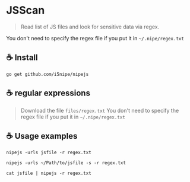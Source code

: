 # JSScan

> Read list of JS files and look for sensitive data via regex. 

You don't need to specify the regex file if you put it in `~/.nipe/regex.txt`

## ☕ Install
`go get github.com/i5nipe/nipejs`

## ☕ regular expressions
> Download the file `files/regex.txt`
You don't need to specify the regex file if you put it in `~/.nipe/regex.txt`

## ☕ Usage examples

```
nipejs -urls jsfile -r regex.txt

nipejs -urls ~/Path/to/jsfile -s -r regex.txt

cat jsfile | nipejs -r regex.txt
```
